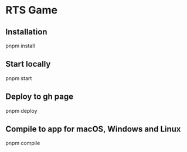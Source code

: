 # RTS Game

## Installation
pnpm install

## Start locally
pnpm start

## Deploy to gh page
pnpm deploy

## Compile to app for macOS, Windows and Linux 
pnpm compile